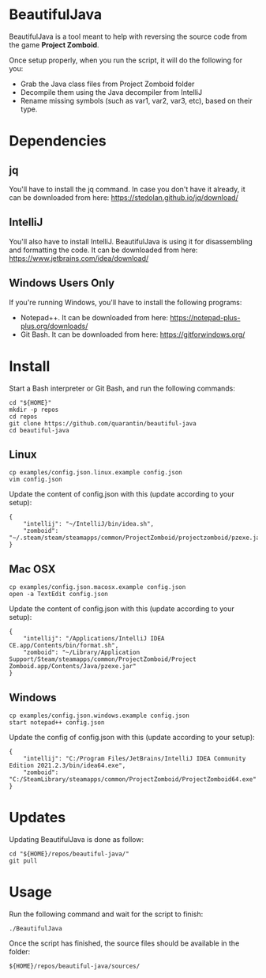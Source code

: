 # BeautifulJava
BeautifulJava is a tool meant to help with reversing the source code from the game **Project Zomboid**.

Once setup properly, when you run the script, it will do the following for you:
- Grab the Java class files from Project Zomboid folder
- Decompile them using the Java decompiler from IntelliJ
- Rename missing symbols (such as var1, var2, var3, etc), based on their type.

# Dependencies
## jq
You'll have to install the jq command. In case you don't have it already, it can be downloaded from here: https://stedolan.github.io/jq/download/

## IntelliJ
You'll also have to install IntelliJ. BeautifulJava is using it for disassembling and formatting the code. It can be downloaded from here: https://www.jetbrains.com/idea/download/

## Windows Users Only
If you're running Windows, you'll have to install the following programs:
- Notepad++. It can be downloaded from here: https://notepad-plus-plus.org/downloads/
- Git Bash. It can be downloaded from here: https://gitforwindows.org/

# Install
Start a Bash interpreter or Git Bash, and run the following commands:

	cd "${HOME}"
	mkdir -p repos
	cd repos
	git clone https://github.com/quarantin/beautiful-java
	cd beautiful-java

## Linux
	cp examples/config.json.linux.example config.json
	vim config.json

Update the content of config.json with this (update according to your setup):

	{
		"intellij": "~/IntelliJ/bin/idea.sh",
		"zomboid": "~/.steam/steam/steamapps/common/ProjectZomboid/projectzomboid/pzexe.jar"
	}

## Mac OSX
	cp examples/config.json.macosx.example config.json
	open -a TextEdit config.json
Update the content of config.json with this (update according to your setup):

	{
		"intellij": "/Applications/IntelliJ IDEA CE.app/Contents/bin/format.sh",
		"zomboid": "~/Library/Application Support/Steam/steamapps/common/ProjectZomboid/Project Zomboid.app/Contents/Java/pzexe.jar"
	}

## Windows
	cp examples/config.json.windows.example config.json
	start notepad++ config.json
Update the config of config.json with this (update according to your setup):

	{
		"intellij": "C:/Program Files/JetBrains/IntelliJ IDEA Community Edition 2021.2.3/bin/idea64.exe",
		"zomboid": "C:/SteamLibrary/steamapps/common/ProjectZomboid/ProjectZomboid64.exe"
	}

# Updates
Updating BeautifulJava is done as follow:

	cd "${HOME}/repos/beautiful-java/"
	git pull

# Usage
Run the following command and wait for the script to finish:

	./BeautifulJava
Once the script has finished, the source files should be available in the folder:

	${HOME}/repos/beautiful-java/sources/
